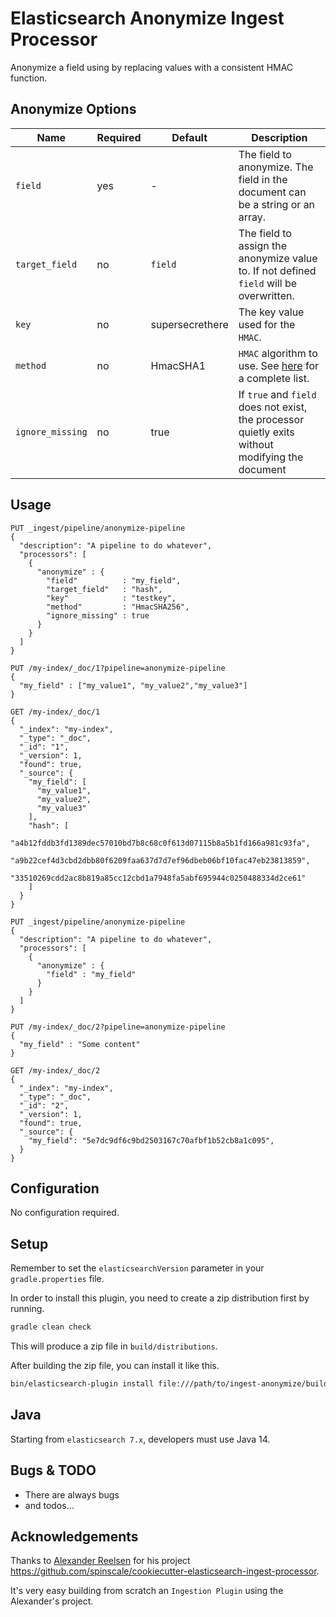 # Elasticsearch Anonymize Ingest Processor

Anonymize a field using by replacing values with a consistent HMAC function.

## Anonymize Options
| Name | Required | Default | Description |
|------|----------|---------|-------------|
|`field`|yes|-|The field to anonymize. The field in the document can be a string or an array.|
|`target_field`|no|`field`|The field to assign the anonymize value to. If not defined `field` will be overwritten.|
|`key`|no|supersecrethere|The key value used for the `HMAC`.|
|`method`|no|HmacSHA1|`HMAC` algorithm to use. See [here](https://docs.oracle.com/javase/8/docs/technotes/guides/security/StandardNames.html#Mac) for a complete list.|
|`ignore_missing`|no|true|If `true` and `field` does not exist, the processor quietly exits without modifying the document|

## Usage

```
PUT _ingest/pipeline/anonymize-pipeline
{
  "description": "A pipeline to do whatever",
  "processors": [
    {
      "anonymize" : {
        "field"          : "my_field",
        "target_field"   : "hash",
        "key"            : "testkey",
        "method"         : "HmacSHA256",
        "ignore_missing" : true
      }
    }
  ]
}

PUT /my-index/_doc/1?pipeline=anonymize-pipeline
{
  "my_field" : ["my_value1", "my_value2","my_value3"]
}

GET /my-index/_doc/1
{
  "_index": "my-index",
  "_type": "_doc",
  "_id": "1",
  "_version": 1,
  "found": true,
  "_source": {
    "my_field": [
      "my_value1",
      "my_value2",
      "my_value3"
    ],
    "hash": [
      "a4b12fddb3fd1389dec57010bd7b8c68c0f613d07115b8a5b1fd166a981c93fa",
      "a9b22cef4d3cbd2dbb80f6209faa637d7d7ef96dbeb06bf10fac47eb23813859",
      "33510269cdd2ac8b819a85cc12cbd1a7948fa5abf695944c0250488334d2ce61"
    ]
  }
}

PUT _ingest/pipeline/anonymize-pipeline
{
  "description": "A pipeline to do whatever",
  "processors": [
    {
      "anonymize" : {
        "field" : "my_field"
      }
    }
  ]
}

PUT /my-index/_doc/2?pipeline=anonymize-pipeline
{
  "my_field" : "Some content"
}

GET /my-index/_doc/2
{
  "_index": "my-index",
  "_type": "_doc",
  "_id": "2",
  "_version": 1,
  "found": true,
  "_source": {
    "my_field": "5e7dc9df6c9bd2503167c70afbf1b52cb8a1c095",
  }
}
```

## Configuration
No configuration required.

## Setup
Remember to set the `elasticsearchVersion` parameter in your `gradle.properties` file.

In order to install this plugin, you need to create a zip distribution first by running.

```bash
gradle clean check
```
This will produce a zip file in `build/distributions`.

After building the zip file, you can install it like this.

```bash
bin/elasticsearch-plugin install file:///path/to/ingest-anonymize/build/distribution/ingest-anonymize-x.y.z.zip
```

## Java
Starting from `elasticsearch 7.x`, developers must use Java 14.

## Bugs & TODO

* There are always bugs
* and todos...

## Acknowledgements
Thanks to [Alexander Reelsen](https://github.com/spinscale) for his project
https://github.com/spinscale/cookiecutter-elasticsearch-ingest-processor.

It's very easy building from scratch an `Ingestion Plugin` using the Alexander's project.

